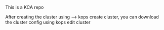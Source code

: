This is a KCA repo

After creating the cluster using --> kops create cluster, you can download the cluster config using kops edit cluster
